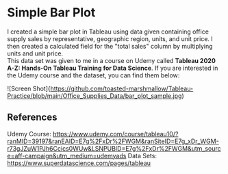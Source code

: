 # Simple Bar Plot
I created a simple bar plot in Tableau using data given containing office supply sales by representative, geographic region, units, and unit price.
I then created a calculated field for the "total sales" column by multiplying units and unit price.
<br/>
This data set was given to me in a course on Udemy called **Tableau 2020 A-Z: Hands-On Tableau Training for Data Science**.
If you are interested in the Udemy course and the dataset, you can find them below:

![Screen Shot]{https://github.com/toasted-marshmallow/Tableau-Practice/blob/main/Office_Supplies_Data/bar_plot_sample.jpg)

## References
Udemy Course: https://www.udemy.com/course/tableau10/?ranMID=39197&ranEAID=E7g%2FxDr%2FWGM&ranSiteID=E7g_xDr_WGM-r73gJZuW1PJh6Ccics0WUw&LSNPUBID=E7g%2FxDr%2FWGM&utm_source=aff-campaign&utm_medium=udemyads
Data Sets: https://www.superdatascience.com/pages/tableau
